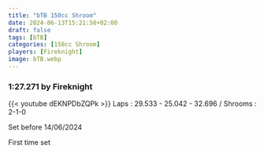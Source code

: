 ```yaml
---
title: "bTB 150cc Shroom"
date: 2024-06-13T15:21:58+02:00
draft: false
tags: [bTB]
categories: [150cc Shroom]
players: [Fireknight]
image: bTB.webp
---
```

### 1:27.271 by Fireknight

{{< youtube dEKNPDbZQPk >}}
Laps : 29.533 - 25.042 - 32.696 /
Shrooms : 2-1-0

Set before 14/06/2024

First time set